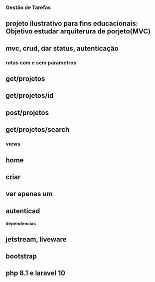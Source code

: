 ### Gestão de Tarefas

## projeto ilustrativo para fins educacionais: Objetivo estudar arquiterura de porjeto(MVC)

## mvc, crud, dar status, autenticação

### rotas com e sem parametros
## get/projetos
## get/projetos/id
## post/projetos
## get/projetos/search

### views
## home
## criar
## ver apenas um
## autenticad

#### dependencias
## jetstream, liveware
## bootstrap
## php 8.1 e laravel 10